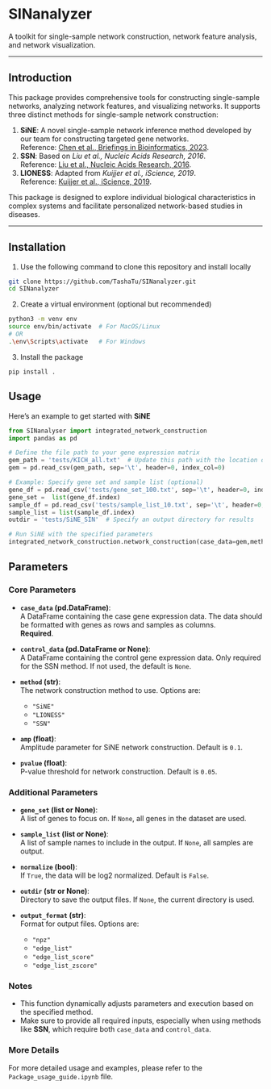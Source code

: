 # SINanalyzer

A toolkit for single-sample network construction, network feature analysis, and network visualization.

---

## Introduction

This package provides comprehensive tools for constructing single-sample networks, analyzing network features, and visualizing networks. It supports three distinct methods for single-sample network construction:

1. **SiNE**: A novel single-sample network inference method developed by our team for constructing targeted gene networks.  
   Reference: [Chen et al., Briefings in Bioinformatics, 2023](https://doi.org/10.1093/bib/bbad032).
2. **SSN**: Based on *Liu et al., Nucleic Acids Research, 2016*.  
   Reference: [Liu et al., Nucleic Acids Research, 2016](https://doi.org/10.1093/nar/gkw855).
3. **LIONESS**: Adapted from *Kuijjer et al., iScience, 2019*.  
   Reference: [Kuijjer et al., iScience, 2019](https://doi.org/10.1016/j.isci.2019.02.032).

This package is designed to explore individual biological characteristics in complex systems and facilitate personalized network-based studies in diseases.

---

## Installation

1. Use the following command to clone this repository and install locally

```bash
git clone https://github.com/TashaTu/SINanalyzer.git
cd SINanalyzer
```
2. Create a virtual environment (optional but recommended)
```bash
python3 -m venv env
source env/bin/activate  # For MacOS/Linux
# OR
.\env\Scripts\activate   # For Windows
```
3. Install the package
```
pip install .
```

## Usage
Here’s an example to get started with **SiNE**
```python
from SINanalyser import integrated_network_construction
import pandas as pd

# Define the file path to your gene expression matrix
gem_path = 'tests/KICH_all.txt'  # Update this path with the location of your GEM file
gem = pd.read_csv(gem_path, sep='\t', header=0, index_col=0)

# Example: Specify gene set and sample list (optional)
gene_df = pd.read_csv('tests/gene_set_100.txt', sep='\t', header=0, index_col=0)
gene_set =  list(gene_df.index)
sample_df = pd.read_csv('tests/sample_list_10.txt', sep='\t', header=0, index_col=0)
sample_list = list(sample_df.index)
outdir = 'tests/SiNE_SIN'  # Specify an output directory for results

# Run SiNE with the specified parameters
integrated_network_construction.network_construction(case_data=gem,method="SiNE",gene_set=gene_set,sample_list=sample_list,outdir=outdir,output_format="npz")
```
## Parameters

### Core Parameters

- **`case_data` (pd.DataFrame)**:  
  A DataFrame containing the case gene expression data. The data should be formatted with genes as rows and samples as columns.  
  **Required**.

- **`control_data` (pd.DataFrame or None)**:  
  A DataFrame containing the control gene expression data. Only required for the SSN method. If not used, the default is `None`.

- **`method` (str)**:  
  The network construction method to use. Options are:
  - `"SiNE"`
  - `"LIONESS"`
  - `"SSN"`

- **`amp` (float)**:  
  Amplitude parameter for SiNE network construction. Default is `0.1`.

- **`pvalue` (float)**:  
  P-value threshold for network construction. Default is `0.05`.

### Additional Parameters

- **`gene_set` (list or None)**:  
  A list of genes to focus on. If `None`, all genes in the dataset are used.

- **`sample_list` (list or None)**:  
  A list of sample names to include in the output. If `None`, all samples are output.

- **`normalize` (bool)**:  
  If `True`, the data will be log2 normalized. Default is `False`.

- **`outdir` (str or None)**:  
  Directory to save the output files. If `None`, the current directory is used.

- **`output_format` (str)**:  
  Format for output files. Options are:
  - `"npz"`
  - `"edge_list"`
  - `"edge_list_score"`
  - `"edge_list_zscore"`

### Notes

- This function dynamically adjusts parameters and execution based on the specified method.  
- Make sure to provide all required inputs, especially when using methods like **SSN**, which require both `case_data` and `control_data`.

### More Details
For more detailed usage and examples, please refer to the `Package_usage_guide.ipynb` file.

